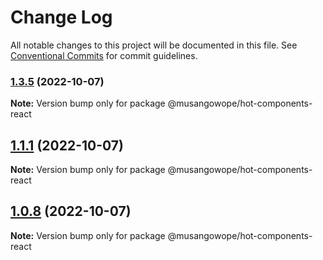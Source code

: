 # Change Log

All notable changes to this project will be documented in this file.
See [Conventional Commits](https://conventionalcommits.org) for commit guidelines.

### [1.3.5](https://github.com/musangowope/stencil-monoropo-starter/compare/v1.3.4...v1.3.5) (2022-10-07)

**Note:** Version bump only for package @musangowope/hot-components-react





## [1.1.1](https://github.com/musangowope/stencil-monoropo-starter/compare/v1.0.7...v1.1.1) (2022-10-07)

**Note:** Version bump only for package @musangowope/hot-components-react





## [1.0.8](https://github.com/musangowope/stencil-monoropo-starter/compare/v1.0.7...v1.0.8) (2022-10-07)

**Note:** Version bump only for package @musangowope/hot-components-react
